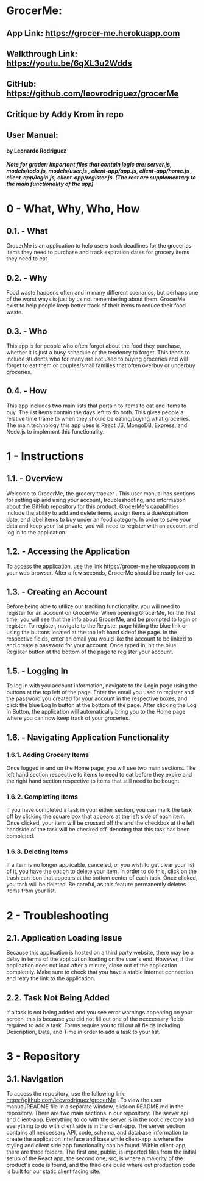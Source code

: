 # GrocerMe: 
## App Link: https://grocer-me.herokuapp.com
## Walkthrough Link: https://youtu.be/6qXL3u2Wdds
## GitHub: https://github.com/leovrodriguez/grocerMe
## Critique by Addy Krom in repo
## User Manual:
####  by Leonardo Rodriguez
####  *Note for grader: Important files that contain logic are: server.js, models/todo.js, models/user.js , client-app/app.js, client-app/home.js , client-app/login.js, client-app/register.js. (The rest are supplementary to the main functionality of the app)*



# 0 - What, Why, Who, How

## 0.1. - What
  GrocerMe is an application to help users track deadlines for the groceries items they need to purchase and track expiration dates for grocery items they need to eat

## 0.2. - Why
  Food waste happens often and in many different scenarios, but perhaps one of the worst ways is just by us not remembering about them. GrocerMe exist to help people keep better track of their items to reduce their food waste. 

## 0.3. - Who
  This app is for people who often forget about the food they purchase, whether it is just a busy schedule or the tendency to forget. This tends to include students who for many are not used to buying groceries and will forget to eat them or couples/small families that often overbuy or underbuy groceries.

## 0.4. - How
  This app includes two main lists that pertain to items to eat and items to buy. The list items contain the days left to do both. This gives people a relative time frame to when they should be eating/buying what groceries. The main technology this app uses is React JS, MongoDB, Express, and Node.js to implement this functionality. 

# 1 - Instructions
## 1.1. - Overview
  Welcome to GrocerMe, the grocery tracker . This user manual has sections for setting up and using your account, troubleshooting, and information about the GitHub repository for this product. GrocerMe's capabilities include the ability to add and delete items, assign items a due/expiration date, and label items to buy under an food category. In order to save your data and keep your list private, you will need to register with an account and log in to the application. 

## 1.2. - Accessing the Application
  To access the application, use the link https://grocer-me.herokuapp.com in your web browser. After a few seconds, GrocerMe should be ready for use.

## 1.3. - Creating an Account
  Before being able to utilize our tracking functionality, you will need to register for an account on GrocerMe. When opening GrocerMe, for the first time, you will see that the info about GrocerMe, and be prompted to login or register. To register, navigate to the Register page hitting the blue link or using the buttons located at the top left hand sideof the page. In the respective fields, enter an email you would like the account to be linked to and create a password for your account. Once typed in, hit the blue Register button at the bottom of the page to register your account.
  
## 1.5. - Logging In
  To log in with you account information, navigate to the Login page using the buttons at the top left of the page. Enter the email you used to register and the password you created for your account in the respective boxes, and click the blue Log In button at the bottom of the page. After clicking the Log In Button, the application will automatically bring you to the Home page where you can now keep track of your groceries.

## 1.6. - Navigating Application Functionality
### 1.6.1. Adding Grocery Items
  Once logged in and on the Home page, you will see two main sections. The left hand section respective to items to need to eat before they expire and the right hand section respective to items that still need to be bought.
  
 ### 1.6.2. Completing Items
  If you have completed a task in your either section, you can mark the task off by clicking the square box that appears at the left side of each item. Once clicked, your item will be crossed off the and the checkbox at the left handside of the task will be checked off, denoting that this task has been completed.
 
 ### 1.6.3. Deleting Items
  If a item is no longer applicable, canceled, or you wish to get clear your list of it, you have the option to delete your item. In order to do this, click on the trash can icon that appears at the bottom center of each task. Once clicked, you task will be deleted. Be careful, as this feature permanently deletes items from your list. 

# 2 - Troubleshooting
## 2.1. Application Loading Issue
  Because this application is hosted on a third party website, there may be a delay in terms of the application loading on the user's end. However, if the application does not load after a minute, close out of the application completely. Make sure to check that you have a stable internet connection and retry the link to the application. 
  
## 2.2. Task Not Being Added
  If a task is not being added and you see error warnings appearing on your screen, this is because you did not fill out one of the neccessary fields required to add a task. Forms require you to fill out all fields including Description, Date, and Time in order to add a task to your list.

# 3 - Repository
## 3.1. Navigation
  To access the repository, use the following link: https://github.com/leovrodriguez/grocerMe . To view the user manual/README file in a separate window, click on README.md in the repository. There are two main sections in our repository: The server api and client-app. Everything to do with the server is in the root directory and everything to do with client side is in the client-app. The server section contains all neccessary API, code, schema, and database information to create the application interface and base while client-app is where the styling and client side app functionality can be found. Within client-app, there are three folders. The first one, public, is imported files from the initial setup of the React app, the second one, src, is where a majority of the product's code is found, and the third one build where out production code is built for our static client facing site. 
